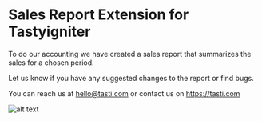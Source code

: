# Sales Report Extension for Tastyigniter

To do our accounting we have created a sales report that summarizes the sales for a chosen period.

Let us know if you have any suggested changes to the report or find bugs.

You can reach us at hello@tasti.com or contact us on https://tasti.com

![alt text](https://tasti.com/wp-content/uploads/2021/03/reports.png)
